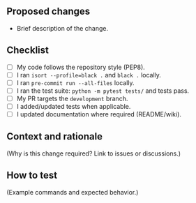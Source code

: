 <!-- Please fill out the following form to help reviewers. -->

## Proposed changes

- Brief description of the change.

## Checklist

- [ ] My code follows the repository style (PEP8).
- [ ] I ran `isort --profile=black .` and `black .` locally.
- [ ] I ran `pre-commit run --all-files` locally.
- [ ] I ran the test suite: `python -m pytest tests/` and tests pass.
- [ ] My PR targets the `development` branch.
- [ ] I added/updated tests when applicable.
- [ ] I updated documentation where required (README/wiki).

## Context and rationale

(Why is this change required? Link to issues or discussions.)

## How to test

(Example commands and expected behavior.)

